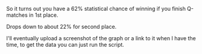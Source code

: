 So it turns out you have a 62% statistical chance of winning if you finish Q-matches in 1st place.

Drops down to about 22% for second place.

I'll eventually upload a screenshot of the graph or a link to it when I have the time, to get the data you can just run the script.

